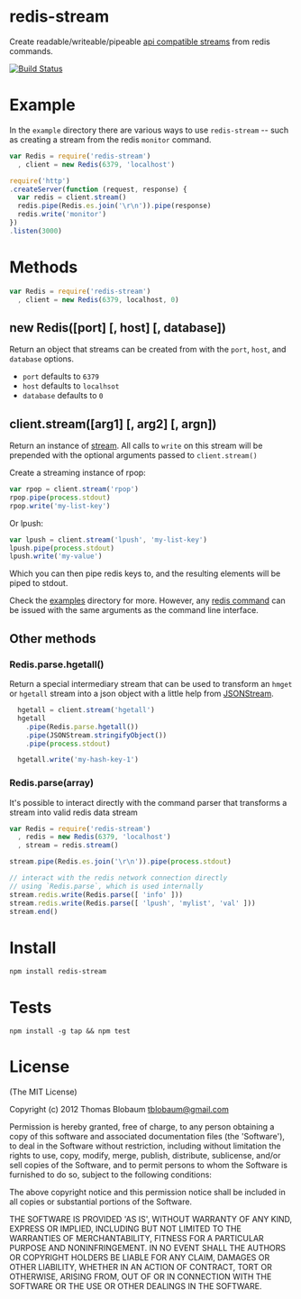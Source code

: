 # redis-stream

Create readable/writeable/pipeable [api compatible streams](http://nodejs.org/api/streams.html) from redis commands.

[![Build Status](https://secure.travis-ci.org/tblobaum/redis-stream.png)](http://travis-ci.org/tblobaum/redis-stream)

# Example

In the `example` directory there are various ways to use `redis-stream` -- such as creating a stream from the redis `monitor` command.

``` js
var Redis = require('redis-stream')
  , client = new Redis(6379, 'localhost')

require('http')
.createServer(function (request, response) {
  var redis = client.stream()
  redis.pipe(Redis.es.join('\r\n')).pipe(response)
  redis.write('monitor')
})
.listen(3000)
```

# Methods

``` js
var Redis = require('redis-stream')
  , client = new Redis(6379, localhost, 0)
```

## new Redis([port] [, host] [, database])
Return an object that streams can be created from with the `port`, `host`, and `database` options.

* `port` defaults to `6379` 
* `host` defaults to `localhsot` 
* `database` defaults to `0`

## client.stream([arg1] [, arg2] [, argn])
Return an instance of [stream](http://nodejs.org/api/streams.html). All calls to `write` on this stream will be prepended with the optional arguments passed to `client.stream()`

Create a streaming instance of rpop:

``` js
var rpop = client.stream('rpop')
rpop.pipe(process.stdout)
rpop.write('my-list-key')
```

Or lpush:

``` js
var lpush = client.stream('lpush', 'my-list-key')
lpush.pipe(process.stdout)
lpush.write('my-value')
```

Which you can then pipe redis keys to, and the resulting elements will be piped to stdout.

Check the [examples](https://github.com/tblobaum/redis-stream/tree/master/example) directory for more. However, any [redis command](http://redis.io/commands) can be issued with the same arguments as the command line interface.

## Other methods

### Redis.parse.hgetall()

Return a special intermediary stream that can be used to transform an `hmget` or `hgetall` stream into a json object with a little help from [JSONStream](https://github.com/dominictarr/JSONStream).

``` js
  hgetall = client.stream('hgetall')
  hgetall
    .pipe(Redis.parse.hgetall())
    .pipe(JSONStream.stringifyObject())
    .pipe(process.stdout)

  hgetall.write('my-hash-key-1')
```

### Redis.parse(array)
It's possible to interact directly with the command parser that transforms a stream into valid redis data stream

``` js
var Redis = require('redis-stream')
  , redis = new Redis(6379, 'localhost')
  , stream = redis.stream()

stream.pipe(Redis.es.join('\r\n')).pipe(process.stdout)

// interact with the redis network connection directly
// using `Redis.parse`, which is used internally
stream.redis.write(Redis.parse([ 'info' ]))
stream.redis.write(Redis.parse([ 'lpush', 'mylist', 'val' ]))
stream.end()
```

# Install

`npm install redis-stream`

# Tests

`npm install -g tap && npm test`

# License

(The MIT License)

Copyright (c) 2012 Thomas Blobaum <tblobaum@gmail.com>

Permission is hereby granted, free of charge, to any person obtaining
a copy of this software and associated documentation files (the
'Software'), to deal in the Software without restriction, including
without limitation the rights to use, copy, modify, merge, publish,
distribute, sublicense, and/or sell copies of the Software, and to
permit persons to whom the Software is furnished to do so, subject to
the following conditions:

The above copyright notice and this permission notice shall be
included in all copies or substantial portions of the Software.

THE SOFTWARE IS PROVIDED 'AS IS', WITHOUT WARRANTY OF ANY KIND,
EXPRESS OR IMPLIED, INCLUDING BUT NOT LIMITED TO THE WARRANTIES OF
MERCHANTABILITY, FITNESS FOR A PARTICULAR PURPOSE AND NONINFRINGEMENT.
IN NO EVENT SHALL THE AUTHORS OR COPYRIGHT HOLDERS BE LIABLE FOR ANY
CLAIM, DAMAGES OR OTHER LIABILITY, WHETHER IN AN ACTION OF CONTRACT,
TORT OR OTHERWISE, ARISING FROM, OUT OF OR IN CONNECTION WITH THE
SOFTWARE OR THE USE OR OTHER DEALINGS IN THE SOFTWARE.